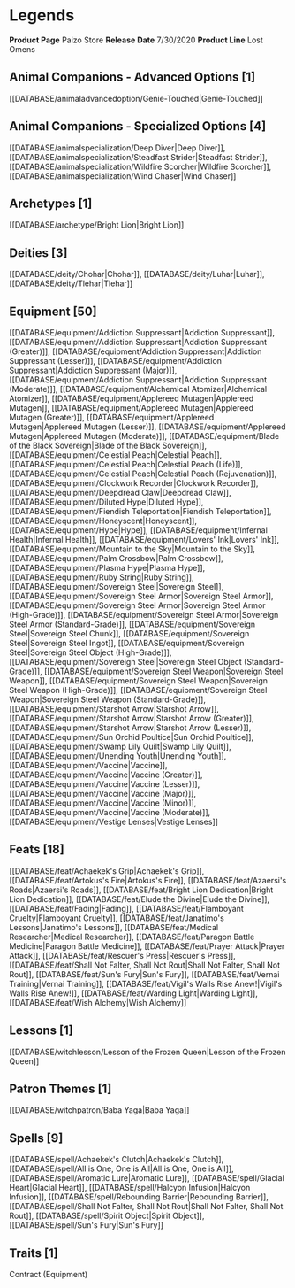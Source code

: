 ﻿---
id: '40'
name: Legends
rarity: Common
type: Source

---
# Legends

**Product Page** Paizo Store
**Release Date** 7/30/2020
**Product Line** Lost Omens

## Animal Companions - Advanced Options [1]

[[DATABASE/animaladvancedoption/Genie-Touched|Genie-Touched]]

## Animal Companions - Specialized Options [4]

[[DATABASE/animalspecialization/Deep Diver|Deep Diver]], [[DATABASE/animalspecialization/Steadfast Strider|Steadfast Strider]], [[DATABASE/animalspecialization/Wildfire Scorcher|Wildfire Scorcher]], [[DATABASE/animalspecialization/Wind Chaser|Wind Chaser]]

## Archetypes [1]

[[DATABASE/archetype/Bright Lion|Bright Lion]]

## Deities [3]

[[DATABASE/deity/Chohar|Chohar]], [[DATABASE/deity/Luhar|Luhar]], [[DATABASE/deity/Tlehar|Tlehar]]

## Equipment [50]

[[DATABASE/equipment/Addiction Suppressant|Addiction Suppressant]], [[DATABASE/equipment/Addiction Suppressant|Addiction Suppressant (Greater)]], [[DATABASE/equipment/Addiction Suppressant|Addiction Suppressant (Lesser)]], [[DATABASE/equipment/Addiction Suppressant|Addiction Suppressant (Major)]], [[DATABASE/equipment/Addiction Suppressant|Addiction Suppressant (Moderate)]], [[DATABASE/equipment/Alchemical Atomizer|Alchemical Atomizer]], [[DATABASE/equipment/Applereed Mutagen|Applereed Mutagen]], [[DATABASE/equipment/Applereed Mutagen|Applereed Mutagen (Greater)]], [[DATABASE/equipment/Applereed Mutagen|Applereed Mutagen (Lesser)]], [[DATABASE/equipment/Applereed Mutagen|Applereed Mutagen (Moderate)]], [[DATABASE/equipment/Blade of the Black Sovereign|Blade of the Black Sovereign]], [[DATABASE/equipment/Celestial Peach|Celestial Peach]], [[DATABASE/equipment/Celestial Peach|Celestial Peach (Life)]], [[DATABASE/equipment/Celestial Peach|Celestial Peach (Rejuvenation)]], [[DATABASE/equipment/Clockwork Recorder|Clockwork Recorder]], [[DATABASE/equipment/Deepdread Claw|Deepdread Claw]], [[DATABASE/equipment/Diluted Hype|Diluted Hype]], [[DATABASE/equipment/Fiendish Teleportation|Fiendish Teleportation]], [[DATABASE/equipment/Honeyscent|Honeyscent]], [[DATABASE/equipment/Hype|Hype]], [[DATABASE/equipment/Infernal Health|Infernal Health]], [[DATABASE/equipment/Lovers' Ink|Lovers' Ink]], [[DATABASE/equipment/Mountain to the Sky|Mountain to the Sky]], [[DATABASE/equipment/Palm Crossbow|Palm Crossbow]], [[DATABASE/equipment/Plasma Hype|Plasma Hype]], [[DATABASE/equipment/Ruby String|Ruby String]], [[DATABASE/equipment/Sovereign Steel|Sovereign Steel]], [[DATABASE/equipment/Sovereign Steel Armor|Sovereign Steel Armor]], [[DATABASE/equipment/Sovereign Steel Armor|Sovereign Steel Armor (High-Grade)]], [[DATABASE/equipment/Sovereign Steel Armor|Sovereign Steel Armor (Standard-Grade)]], [[DATABASE/equipment/Sovereign Steel|Sovereign Steel Chunk]], [[DATABASE/equipment/Sovereign Steel|Sovereign Steel Ingot]], [[DATABASE/equipment/Sovereign Steel|Sovereign Steel Object (High-Grade)]], [[DATABASE/equipment/Sovereign Steel|Sovereign Steel Object (Standard-Grade)]], [[DATABASE/equipment/Sovereign Steel Weapon|Sovereign Steel Weapon]], [[DATABASE/equipment/Sovereign Steel Weapon|Sovereign Steel Weapon (High-Grade)]], [[DATABASE/equipment/Sovereign Steel Weapon|Sovereign Steel Weapon (Standard-Grade)]], [[DATABASE/equipment/Starshot Arrow|Starshot Arrow]], [[DATABASE/equipment/Starshot Arrow|Starshot Arrow (Greater)]], [[DATABASE/equipment/Starshot Arrow|Starshot Arrow (Lesser)]], [[DATABASE/equipment/Sun Orchid Poultice|Sun Orchid Poultice]], [[DATABASE/equipment/Swamp Lily Quilt|Swamp Lily Quilt]], [[DATABASE/equipment/Unending Youth|Unending Youth]], [[DATABASE/equipment/Vaccine|Vaccine]], [[DATABASE/equipment/Vaccine|Vaccine (Greater)]], [[DATABASE/equipment/Vaccine|Vaccine (Lesser)]], [[DATABASE/equipment/Vaccine|Vaccine (Major)]], [[DATABASE/equipment/Vaccine|Vaccine (Minor)]], [[DATABASE/equipment/Vaccine|Vaccine (Moderate)]], [[DATABASE/equipment/Vestige Lenses|Vestige Lenses]]

## Feats [18]

[[DATABASE/feat/Achaekek's Grip|Achaekek's Grip]], [[DATABASE/feat/Artokus's Fire|Artokus's Fire]], [[DATABASE/feat/Azaersi's Roads|Azaersi's Roads]], [[DATABASE/feat/Bright Lion Dedication|Bright Lion Dedication]], [[DATABASE/feat/Elude the Divine|Elude the Divine]], [[DATABASE/feat/Fading|Fading]], [[DATABASE/feat/Flamboyant Cruelty|Flamboyant Cruelty]], [[DATABASE/feat/Janatimo's Lessons|Janatimo's Lessons]], [[DATABASE/feat/Medical Researcher|Medical Researcher]], [[DATABASE/feat/Paragon Battle Medicine|Paragon Battle Medicine]], [[DATABASE/feat/Prayer Attack|Prayer Attack]], [[DATABASE/feat/Rescuer's Press|Rescuer's Press]], [[DATABASE/feat/Shall Not Falter, Shall Not Rout|Shall Not Falter, Shall Not Rout]], [[DATABASE/feat/Sun's Fury|Sun's Fury]], [[DATABASE/feat/Vernai Training|Vernai Training]], [[DATABASE/feat/Vigil's Walls Rise Anew!|Vigil's Walls Rise Anew!]], [[DATABASE/feat/Warding Light|Warding Light]], [[DATABASE/feat/Wish Alchemy|Wish Alchemy]]

## Lessons [1]

[[DATABASE/witchlesson/Lesson of the Frozen Queen|Lesson of the Frozen Queen]]

## Patron Themes [1]

[[DATABASE/witchpatron/Baba Yaga|Baba Yaga]]

## Spells [9]

[[DATABASE/spell/Achaekek's Clutch|Achaekek's Clutch]], [[DATABASE/spell/All is One, One is All|All is One, One is All]], [[DATABASE/spell/Aromatic Lure|Aromatic Lure]], [[DATABASE/spell/Glacial Heart|Glacial Heart]], [[DATABASE/spell/Halcyon Infusion|Halcyon Infusion]], [[DATABASE/spell/Rebounding Barrier|Rebounding Barrier]], [[DATABASE/spell/Shall Not Falter, Shall Not Rout|Shall Not Falter, Shall Not Rout]], [[DATABASE/spell/Spirit Object|Spirit Object]], [[DATABASE/spell/Sun's Fury|Sun's Fury]]

## Traits [1]

Contract (Equipment)